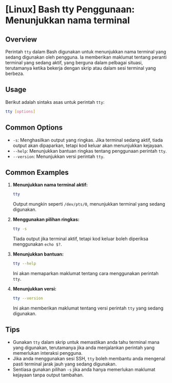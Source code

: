# [Linux] Bash tty Penggunaan: Menunjukkan nama terminal

## Overview
Perintah `tty` dalam Bash digunakan untuk menunjukkan nama terminal yang sedang digunakan oleh pengguna. Ia memberikan maklumat tentang peranti terminal yang sedang aktif, yang berguna dalam pelbagai situasi, terutamanya ketika bekerja dengan skrip atau dalam sesi terminal yang berbeza.

## Usage
Berikut adalah sintaks asas untuk perintah `tty`:

```bash
tty [options]
```

## Common Options
- `-s`: Menghasilkan output yang ringkas. Jika terminal sedang aktif, tiada output akan dipaparkan, tetapi kod keluar akan menunjukkan kejayaan.
- `--help`: Menunjukkan bantuan ringkas tentang penggunaan perintah `tty`.
- `--version`: Menunjukkan versi perintah `tty`.

## Common Examples

1. **Menunjukkan nama terminal aktif:**
   ```bash
   tty
   ```
   Output mungkin seperti `/dev/pts/0`, menunjukkan terminal yang sedang digunakan.

2. **Menggunakan pilihan ringkas:**
   ```bash
   tty -s
   ```
   Tiada output jika terminal aktif, tetapi kod keluar boleh diperiksa menggunakan `echo $?`.

3. **Menunjukkan bantuan:**
   ```bash
   tty --help
   ```
   Ini akan memaparkan maklumat tentang cara menggunakan perintah `tty`.

4. **Menunjukkan versi:**
   ```bash
   tty --version
   ```
   Ini akan memberikan maklumat tentang versi perintah `tty` yang sedang digunakan.

## Tips
- Gunakan `tty` dalam skrip untuk memastikan anda tahu terminal mana yang digunakan, terutamanya jika anda menjalankan perintah yang memerlukan interaksi pengguna.
- Jika anda menggunakan sesi SSH, `tty` boleh membantu anda mengenal pasti terminal jarak jauh yang sedang digunakan.
- Sentiasa gunakan pilihan `-s` jika anda hanya memerlukan maklumat kejayaan tanpa output tambahan.
